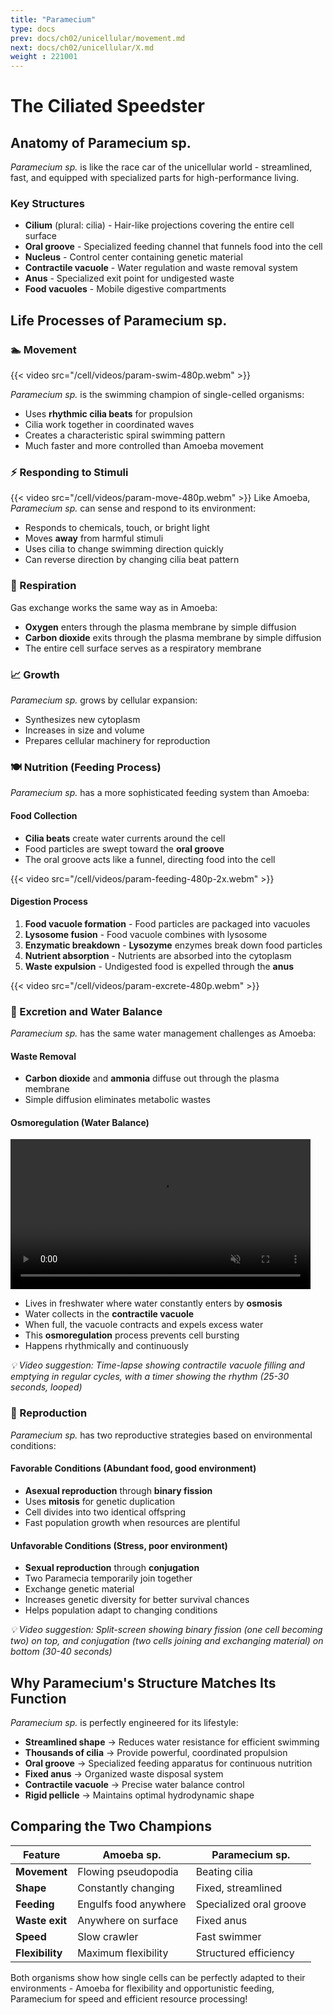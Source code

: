 ```yaml
---
title: "Paramecium"
type: docs
prev: docs/ch02/unicellular/movement.md
next: docs/ch02/unicellular/X.md
weight : 221001
---
```


# The Ciliated Speedster

## Anatomy of Paramecium sp.

*Paramecium sp.* is like the race car of the unicellular world - streamlined, fast, and equipped with specialized parts for high-performance living.

### Key Structures

- **Cilium** (plural: cilia) - Hair-like projections covering the entire cell surface
- **Oral groove** - Specialized feeding channel that funnels food into the cell
- **Nucleus** - Control center containing genetic material
- **Contractile vacuole** - Water regulation and waste removal system
- **Anus** - Specialized exit point for undigested waste
- **Food vacuoles** - Mobile digestive compartments


## Life Processes of Paramecium sp.

### 🏊 Movement

{{< video src="/cell/videos/param-swim-480p.webm" >}}

*Paramecium sp.* is the swimming champion of single-celled organisms:
- Uses **rhythmic cilia beats** for propulsion
- Cilia work together in coordinated waves
- Creates a characteristic spiral swimming pattern
- Much faster and more controlled than Amoeba movement


### ⚡ Responding to Stimuli
{{< video src="/cell/videos/param-move-480p.webm" >}}
Like Amoeba, *Paramecium sp.* can sense and respond to its environment:
- Responds to chemicals, touch, or bright light
- Moves **away** from harmful stimuli
- Uses cilia to change swimming direction quickly
- Can reverse direction by changing cilia beat pattern

### 💨 Respiration
Gas exchange works the same way as in Amoeba:
- **Oxygen** enters through the plasma membrane by simple diffusion
- **Carbon dioxide** exits through the plasma membrane by simple diffusion
- The entire cell surface serves as a respiratory membrane

### 📈 Growth
*Paramecium sp.* grows by cellular expansion:
- Synthesizes new cytoplasm
- Increases in size and volume
- Prepares cellular machinery for reproduction

### 🍽️ Nutrition (Feeding Process)

*Paramecium sp.* has a more sophisticated feeding system than Amoeba:

#### Food Collection
- **Cilia beats** create water currents around the cell
- Food particles are swept toward the **oral groove**
- The oral groove acts like a funnel, directing food into the cell

{{< video src="/cell/videos/param-feeding-480p-2x.webm" >}}

#### Digestion Process
1. **Food vacuole formation** - Food particles are packaged into vacuoles
2. **Lysosome fusion** - Food vacuole combines with lysosome
3. **Enzymatic breakdown** - **Lysozyme** enzymes break down food particles
4. **Nutrient absorption** - Nutrients are absorbed into the cytoplasm
5. **Waste expulsion** - Undigested food is expelled through the **anus**

{{< video src="/cell/videos/param-excrete-480p.webm" >}}


### 🚰 Excretion and Water Balance

*Paramecium sp.* has the same water management challenges as Amoeba:

#### Waste Removal
- **Carbon dioxide** and **ammonia** diffuse out through the plasma membrane
- Simple diffusion eliminates metabolic wastes

#### Osmoregulation (Water Balance)

<video autoplay loop muted playsinline controls width="480">
  <source src="/cell/videos/para-vac-focus-fast.webm" type="video/webm">
  Your browser does not support the video tag.
</video>

- Lives in freshwater where water constantly enters by **osmosis**
- Water collects in the **contractile vacuole**
- When full, the vacuole contracts and expels excess water
- This **osmoregulation** process prevents cell bursting
- Happens rhythmically and continuously

*💡 Video suggestion: Time-lapse showing contractile vacuole filling and emptying in regular cycles, with a timer showing the rhythm (25-30 seconds, looped)*

### 👶 Reproduction

*Paramecium sp.* has two reproductive strategies based on environmental conditions:

#### Favorable Conditions (Abundant food, good environment)
- **Asexual reproduction** through **binary fission**
- Uses **mitosis** for genetic duplication
- Cell divides into two identical offspring
- Fast population growth when resources are plentiful

#### Unfavorable Conditions (Stress, poor environment)
- **Sexual reproduction** through **conjugation**
- Two Paramecia temporarily join together
- Exchange genetic material
- Increases genetic diversity for better survival chances
- Helps population adapt to changing conditions

*💡 Video suggestion: Split-screen showing binary fission (one cell becoming two) on top, and conjugation (two cells joining and exchanging material) on bottom (30-40 seconds)*

## Why Paramecium's Structure Matches Its Function

*Paramecium sp.* is perfectly engineered for its lifestyle:

- **Streamlined shape** → Reduces water resistance for efficient swimming
- **Thousands of cilia** → Provide powerful, coordinated propulsion
- **Oral groove** → Specialized feeding apparatus for continuous nutrition
- **Fixed anus** → Organized waste disposal system
- **Contractile vacuole** → Precise water balance control
- **Rigid pellicle** → Maintains optimal hydrodynamic shape

## Comparing the Two Champions

| Feature | Amoeba sp. | Paramecium sp. |
|---------|------------|----------------|
| **Movement** | Flowing pseudopodia | Beating cilia |
| **Shape** | Constantly changing | Fixed, streamlined |
| **Feeding** | Engulfs food anywhere | Specialized oral groove |
| **Waste exit** | Anywhere on surface | Fixed anus |
| **Speed** | Slow crawler | Fast swimmer |
| **Flexibility** | Maximum flexibility | Structured efficiency |

Both organisms show how single cells can be perfectly adapted to their environments - Amoeba for flexibility and opportunistic feeding, Paramecium for speed and efficient resource processing!